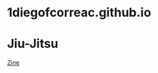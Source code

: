 # 1diegofcorreac.github.io

<html>
<body>
<h1>Jiu-Jitsu</h1>
  <p><a href= “magazine#7”>Zine</a><p>
<img src="magazine.jpg”>
<p>Is a martial art and combat sport system that focuses on grappling and especially ground fighting. Brazilian jiu-jitsu was formed from Kodokan judo ground fighting (newaza) fundamentals that were taught by a number of individuals including Takeo Yano, Mitsuyo Maeda, Soshihiro Satake, and Isao Okano.
</body>
</html>
